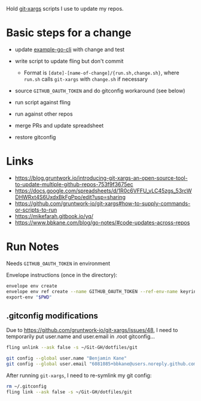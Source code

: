 Hold [git-xargs](https://github.com/gruntwork-io/git-xargs) scripts I use to update my repos.

# Basic steps for a change

- update [example-go-cli](https://github.com/bbkane/example-go-cli) with change and test
- write script to update fling but don't commit
  - Format is `[date]-[name-of-change]/{run.sh,change.sh}`, where `run.sh` calls `git-xargs` with `change.sh` if necessary

- source `GITHUB_OAUTH_TOKEN` and do gitconfig workaround (see below)
- run script against fling
- run against other repos
- merge PRs and update spreadsheet
- restore gitconfig

# Links

- https://blog.gruntwork.io/introducing-git-xargs-an-open-source-tool-to-update-multiple-github-repos-753f9f3675ec
- https://docs.google.com/spreadsheets/d/1R0c6VFFU_vLC45zgs_53rcWDHWRxt4S6UxdxBkFgPpo/edit?usp=sharing
- https://github.com/gruntwork-io/git-xargs#how-to-supply-commands-or-scripts-to-run
- https://mikefarah.gitbook.io/yq/
- https://www.bbkane.com/blog/go-notes/#code-updates-across-repos

# Run Notes

Needs  `GITHUB_OAUTH_TOKEN`  in environment

Envelope instructions (once in the directory):

```bash
envelope env create
envelope env ref create --name GITHUB_OAUTH_TOKEN --ref-env-name keyring --ref-var-name github_personal_access_token
export-env "$PWD"
```

## .gitconfig modifications

Due to https://github.com/gruntwork-io/git-xargs/issues/48, I need to
temporarily put user.name and user.email in .root gitconfig...

```bash
fling unlink --ask false -s ~/Git-GH/dotfiles/git

git config --global user.name "Benjamin Kane"
git config --global user.email "6081085+bbkane@users.noreply.github.com"
```

After running `git-xargs`, I need to re-symlink my git config:

```bash
rm ~/.gitconfig
fling link --ask false -s ~/Git-GH/dotfiles/git
```

